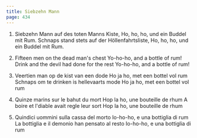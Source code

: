 ```yaml
---
title: Siebzehn Mann
page: 434
---  
```



1.  Siebzehn Mann auf des toten Manns Kiste,
Ho, ho, ho, und ein Buddel mit Rum.
Schnaps stand stets auf der Höllenfahrtsliste,
Ho, ho, ho, und ein Buddel mit Rum.


2. Fifteen men on the dead man's chest
Yo-ho-ho, and a bottle of rum!
Drink and the devil had done for the rest
Yo-ho-ho, and a bottle of rum!


3.  Veertien man op de kist van een dode
Ho ja ho, met een bottel vol rum
Schnaps om te drinken is hellevaarts mode
Ho ja ho, met een bottel vol rum


4. Quinze marins sur le bahut du mort
Hop la ho, une bouteille de rhum
A boire et l'diable avait regle leur sort
Hop la ho, une bouteille de rhum


5. Quindici uommini sulla cassa del morto
Io-ho-ho, e una bottiglia di rum
La bottiglia e il demonio han pensato al resto
Io-ho-ho, e una bottiglia di rum